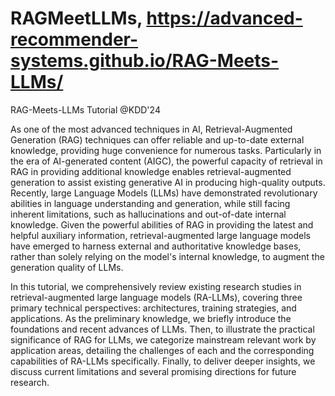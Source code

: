 # RAGMeetLLMs, https://advanced-recommender-systems.github.io/RAG-Meets-LLMs/
RAG-Meets-LLMs Tutorial @KDD'24


As one of the most advanced techniques in AI, Retrieval-Augmented Generation (RAG) techniques can offer reliable and up-to-date external knowledge, providing huge convenience for numerous tasks. Particularly in the era of AI-generated content (AIGC), the powerful capacity of retrieval in RAG in providing additional knowledge enables retrieval-augmented generation to assist existing generative AI in producing high-quality outputs. Recently, large Language Models (LLMs) have demonstrated revolutionary abilities in language understanding and generation, while still facing inherent limitations, such as hallucinations and out-of-date internal knowledge. Given the powerful abilities of RAG in providing the latest and helpful auxiliary information, retrieval-augmented large language models have emerged to harness external and authoritative knowledge bases, rather than solely relying on the model's internal knowledge, to augment the generation quality of LLMs. 

In this tutorial, we comprehensively review existing research studies in retrieval-augmented large language models (RA-LLMs), covering three primary technical perspectives: architectures, training strategies, and applications. As the preliminary knowledge, we briefly introduce the foundations and recent advances of LLMs. Then, to illustrate the practical significance of RAG for LLMs, we categorize mainstream relevant work by application areas, detailing the challenges of each and the corresponding capabilities of RA-LLMs specifically. Finally, to deliver deeper insights, we discuss current limitations and several promising directions for future research.
